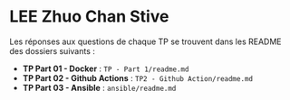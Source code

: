 # LEE Zhuo Chan Stive

Les réponses aux questions de chaque TP se trouvent dans les README des dossiers suivants :

- **TP Part 01 - Docker** : `TP - Part 1/readme.md`
- **TP Part 02 - Github Actions** : `TP2 - Github Action/readme.md`
- **TP Part 03 - Ansible** : `ansible/readme.md`
